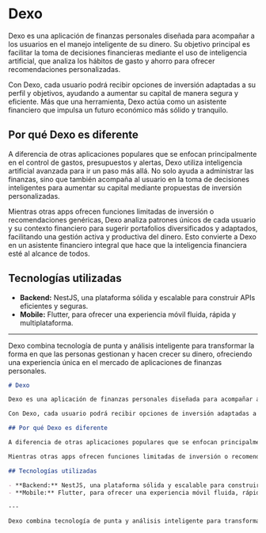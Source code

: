 # Dexo

Dexo es una aplicación de finanzas personales diseñada para acompañar a los usuarios en el manejo inteligente de su dinero. Su objetivo principal es facilitar la toma de decisiones financieras mediante el uso de inteligencia artificial, que analiza los hábitos de gasto y ahorro para ofrecer recomendaciones personalizadas.

Con Dexo, cada usuario podrá recibir opciones de inversión adaptadas a su perfil y objetivos, ayudando a aumentar su capital de manera segura y eficiente. Más que una herramienta, Dexo actúa como un asistente financiero que impulsa un futuro económico más sólido y tranquilo.

## Por qué Dexo es diferente

A diferencia de otras aplicaciones populares que se enfocan principalmente en el control de gastos, presupuestos y alertas, Dexo utiliza inteligencia artificial avanzada para ir un paso más allá. No solo ayuda a administrar las finanzas, sino que también acompaña al usuario en la toma de decisiones inteligentes para aumentar su capital mediante propuestas de inversión personalizadas.

Mientras otras apps ofrecen funciones limitadas de inversión o recomendaciones genéricas, Dexo analiza patrones únicos de cada usuario y su contexto financiero para sugerir portafolios diversificados y adaptados, facilitando una gestión activa y productiva del dinero. Esto convierte a Dexo en un asistente financiero integral que hace que la inteligencia financiera esté al alcance de todos.

## Tecnologías utilizadas

- **Backend:** NestJS, una plataforma sólida y escalable para construir APIs eficientes y seguras.
- **Mobile:** Flutter, para ofrecer una experiencia móvil fluida, rápida y multiplataforma.

---

Dexo combina tecnología de punta y análisis inteligente para transformar la forma en que las personas gestionan y hacen crecer su dinero, ofreciendo una experiencia única en el mercado de aplicaciones de finanzas personales.
``````markdown
# Dexo

Dexo es una aplicación de finanzas personales diseñada para acompañar a los usuarios en el manejo inteligente de su dinero. Su objetivo principal es facilitar la toma de decisiones financieras mediante el uso de inteligencia artificial, que analiza los hábitos de gasto y ahorro para ofrecer recomendaciones personalizadas.

Con Dexo, cada usuario podrá recibir opciones de inversión adaptadas a su perfil y objetivos, ayudando a aumentar su capital de manera segura y eficiente. Más que una herramienta, Dexo actúa como un asistente financiero que impulsa un futuro económico más sólido y tranquilo.

## Por qué Dexo es diferente

A diferencia de otras aplicaciones populares que se enfocan principalmente en el control de gastos, presupuestos y alertas, Dexo utiliza inteligencia artificial avanzada para ir un paso más allá. No solo ayuda a administrar las finanzas, sino que también acompaña al usuario en la toma de decisiones inteligentes para aumentar su capital mediante propuestas de inversión personalizadas. 

Mientras otras apps ofrecen funciones limitadas de inversión o recomendaciones genéricas, Dexo analiza patrones únicos de cada usuario y su contexto financiero para sugerir portafolios diversificados y adaptados, facilitando una gestión activa y productiva del dinero. Esto convierte a Dexo en un asistente financiero integral que hace que la inteligencia financiera esté al alcance de todos.

## Tecnologías utilizadas

- **Backend:** NestJS, una plataforma sólida y escalable para construir APIs eficientes y seguras.
- **Mobile:** Flutter, para ofrecer una experiencia móvil fluida, rápida y multiplataforma.

---

Dexo combina tecnología de punta y análisis inteligente para transformar la forma en que las personas gestionan y hacen crecer su dinero, ofreciendo una experiencia única en el mercado de aplicaciones de finanzas personales.
